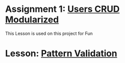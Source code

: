 <h1>Assignment 1: <a href="https://login.codingdojo.africa/m/506/12464/87430">Users CRUD Modularized</a></h1>
This Lesson is used on this project for Fun
<h1>Lesson: <a href="https://login.codingdojo.africa/m/506/12465/87441">Pattern Validation</a></h1>
